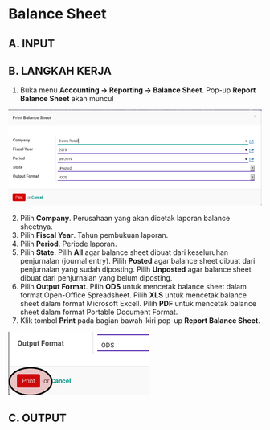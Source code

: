 # Balance Sheet

## A. INPUT

## B. LANGKAH KERJA

1. Buka menu **Accounting -> Reporting -> Balance Sheet**. Pop-up **Report Balance Sheet** akan muncul

![](../img/balance-sheet/pop-up-print-balance-sheet.png)

2. Pilih **Company**. Perusahaan yang akan dicetak laporan balance sheetnya.
3. Pilih **Fiscal Year**. Tahun pembukuan laporan.
4. Pilih **Period**. Periode laporan.
5. Pilih **State**. Pilih **All** agar balance sheet dibuat dari keseluruhan penjurnalan (journal entry). Pilih **Posted** agar balance sheet dibuat dari penjurnalan yang sudah diposting. Pilih **Unposted** agar balance sheet dibuat dari penjurnalan yang belum diposting.
6. Pilih **Output Format**. Pilih **ODS** untuk mencetak balance sheet dalam format Open-Office Spreadsheet. Pilih **XLS** untuk mencetak balance sheet dalam format Microsoft Excell. Pilih **PDF** untuk mencetak balance sheet dalam format Portable Document Format.
7. Klik tombol **Print** pada bagian bawah-kiri pop-up **Report Balance Sheet**.

![](../img/balance-sheet/tombol-print.png)

## C. OUTPUT
